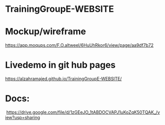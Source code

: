 # TrainingGroupE-WEBSITE

# Mockup/wireframe
https://app.moqups.com/F.O.altweel/6HuUhRkor6/view/page/aa9df7b72




# Livedemo in git hub pages
https://alzahramajed.github.io/TrainingGroupE-WEBSITE/


# Docs:
 https://drive.google.com/file/d/1zGEeJO_1tABDOCVAPJ1uKoZqK50TQAK_/view?usp=sharing


